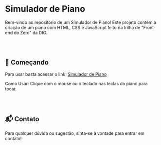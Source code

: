 # Simulador de Piano

Bem-vindo ao repositório de um Simulador de Piano! Este projeto contém a criação de um piano com HTML, CSS e JavaScript feito na trilha de "Front-end do Zero" da DIO.

<br><br>

## 🚀 Começando

Para usar basta acessar o link: [Simulador de Piano](https://dudazt.github.io/Jogo-da-Memoria/)

Como Usar: Clique com o mouse ou o teclado nas teclas do piano para tocar.

<br><br>

## 📬 Contato

Para qualquer dúvida ou sugestão, sinta-se à vontade para entrar em contato!
